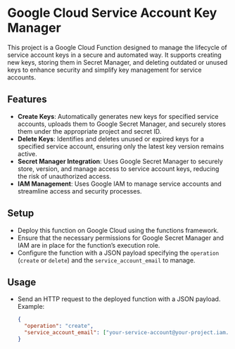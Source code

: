 # Google Cloud Service Account Key Manager

This project is a Google Cloud Function designed to manage the lifecycle of service account keys in a secure and automated way. It supports creating new keys, storing them in Secret Manager, and deleting outdated or unused keys to enhance security and simplify key management for service accounts.

## Features

- **Create Keys**: Automatically generates new keys for specified service accounts, uploads them to Google Secret Manager, and securely stores them under the appropriate project and secret ID.
- **Delete Keys**: Identifies and deletes unused or expired keys for a specified service account, ensuring only the latest key version remains active.
- **Secret Manager Integration**: Uses Google Secret Manager to securely store, version, and manage access to service account keys, reducing the risk of unauthorized access.
- **IAM Management**: Uses Google IAM to manage service accounts and streamline access and security processes.

## Setup

- Deploy this function on Google Cloud using the functions framework.
- Ensure that the necessary permissions for Google Secret Manager and IAM are in place for the function’s execution role.
- Configure the function with a JSON payload specifying the `operation` (`create` or `delete`) and the `service_account_email` to manage.

## Usage

- Send an HTTP request to the deployed function with a JSON payload. Example:
  ```json
  {
    "operation": "create",
    "service_account_email": ["your-service-account@your-project.iam.gserviceaccount.com"]
  }
